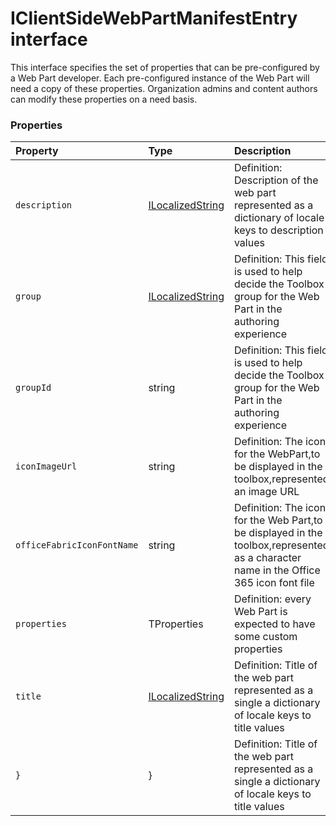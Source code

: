 # IClientSideWebPartManifestEntry<TProperties> interface





This interface specifies the set of properties that can be pre-configured by a Web Part developer. Each 
pre-configured instance of the Web Part will need a copy of these properties. Organization admins and 
content authors can modify these properties on a need basis. 





### Properties

| Property	   | Type	| Description|
|:-------------|:-------|:-----------|
|`description`      | [ILocalizedString](ILocalizedString.md) | Definition: Description of the web part represented as a dictionary of locale keys to description values |
|`group`      | [ILocalizedString](ILocalizedString.md) |   Definition: This field is used to help decide the Toolbox group for the Web Part in the authoring  experience |
|`groupId`      | string |   Definition: This field is used to help decide the Toolbox group for the Web Part in the authoring  experience |
|`iconImageUrl`      | string | Definition: The icon for the WebPart,to be displayed in the toolbox,represented an image URL |
|`officeFabricIconFontName`      | string | Definition: The icon for the Web Part,to be displayed in the toolbox,represented as a character name in the  Office 365 icon font file |
|`properties`      | TProperties | Definition: every Web Part is expected to have some custom properties |
|`title`      | [ILocalizedString](ILocalizedString.md) | Definition: Title of the web part represented as a single a dictionary of locale keys to title values |
|`}`      | } | Definition: Title of the web part represented as a single a dictionary of locale keys to title values |




